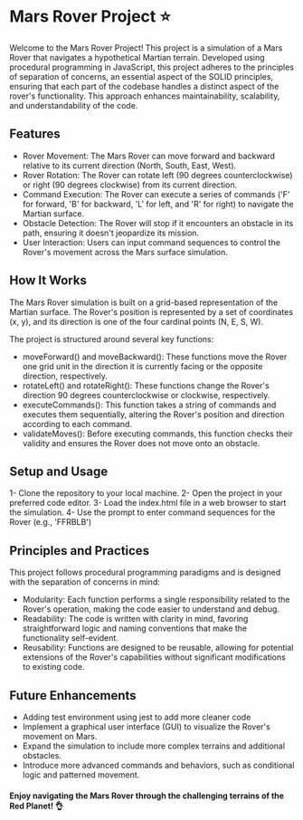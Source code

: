 # Mars Rover Project ⭐

Welcome to the Mars Rover Project! This project is a simulation of a Mars Rover that navigates a hypothetical Martian terrain. Developed using procedural programming in JavaScript, this project adheres to the principles of separation of concerns, an essential aspect of the SOLID principles, ensuring that each part of the codebase handles a distinct aspect of the rover's functionality. This approach enhances maintainability, scalability, and understandability of the code.

## Features

* Rover Movement: The Mars Rover can move forward and backward relative to its current direction (North, South, East, West).
* Rover Rotation: The Rover can rotate left (90 degrees counterclockwise) or right (90 degrees clockwise) from its current direction.
* Command Execution: The Rover can execute a series of commands ('F' for forward, 'B' for backward, 'L' for left, and 'R' for right) to navigate the Martian surface.
* Obstacle Detection: The Rover will stop if it encounters an obstacle in its path, ensuring it doesn't jeopardize its mission.
* User Interaction: Users can input command sequences to control the Rover's movement across the Mars surface simulation.

## How It Works

The Mars Rover simulation is built on a grid-based representation of the Martian surface. The Rover's position is represented by a set of coordinates (x, y), and its direction is one of the four cardinal points (N, E, S, W).

The project is structured around several key functions:

* moveForward() and moveBackward(): These functions move the Rover one grid unit in the direction it is currently facing or the opposite direction, respectively.
* rotateLeft() and rotateRight(): These functions change the Rover's direction 90 degrees counterclockwise or clockwise, respectively.
* executeCommands(): This function takes a string of commands and executes them sequentially, altering the Rover's position and direction according to each command.
* validateMoves(): Before executing commands, this function checks their validity and ensures the Rover does not move onto an obstacle.

## Setup and Usage
1- Clone the repository to your local machine.
2- Open the project in your preferred code editor.
3- Load the index.html file in a web browser to start the simulation.
4- Use the prompt to enter command sequences for the Rover (e.g., 'FFRBLB')


## Principles and Practices
This project follows procedural programming paradigms and is designed with the separation of concerns in mind:

* Modularity: Each function performs a single responsibility related to the Rover's operation, making the code easier to understand and debug.
* Readability: The code is written with clarity in mind, favoring straightforward logic and naming conventions that make the functionality self-evident.
* Reusability: Functions are designed to be reusable, allowing for potential extensions of the Rover's capabilities without significant modifications to existing code.

## Future Enhancements
* Adding test environment using jest to add more cleaner code 
* Implement a graphical user interface (GUI) to visualize the Rover's movement on Mars.
* Expand the simulation to include more complex terrains and additional obstacles.
* Introduce more advanced commands and behaviors, such as conditional logic and patterned movement.


#### Enjoy navigating the Mars Rover through the challenging terrains of the Red Planet! 👌







